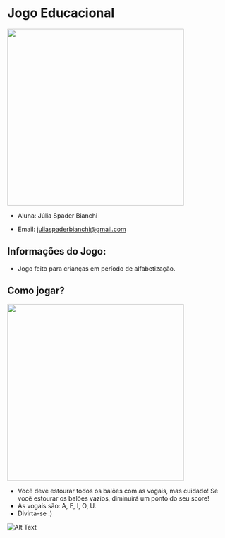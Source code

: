 # __Jogo Educacional__

<img src="https://vestibular.imed.edu.br/wp-content/uploads/2020/10/IMED-Inspira-quem-transforma-2.png" width="400">


* Aluna: Júlia Spader Bianchi

* Email: juliaspaderbianchi@gmail.com

## Informações do Jogo:
* Jogo feito para crianças em período de alfabetização.

## Como jogar?

<img src="https://media0.giphy.com/media/XWJhb2RI0qjnO/giphy.gif?cid=ecf05e47a9xrbmg58u50ph236z0h61t0iqos4qda47vggm8v&rid=giphy.gif&ct=g" width="400" height="400" />


* Você deve estourar todos os balões com as vogais, mas cuidado! Se você estourar os balões vazios, diminuirá um ponto do seu score!
* As vogais são: A, E, I, O, U.
* Divirta-se :)

![Alt Text](http://www.reactiongifs.com/r/cheering_minions.gif)



